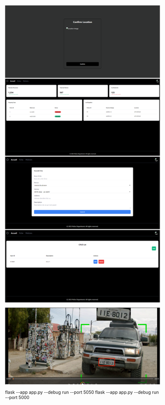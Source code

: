 ![alt text](https://github.com/ChocTitans/CarPlate-DL/blob/main/images/location.png?raw=true)
![alt text](https://github.com/ChocTitans/CarPlate-DL/blob/main/images/dashboard.png?raw=true)
![alt text](https://github.com/ChocTitans/CarPlate-DL/blob/main/images/form.png?raw=true)
![alt text](https://github.com/ChocTitans/CarPlate-DL/blob/main/images/crud.png?raw=true)

![alt text](https://github.com/ChocTitans/CarPlate-DL/blob/main/images/carplate.png?raw=true)



flask --app app.py --debug run --port 5050
flask --app app.py --debug run --port 5000